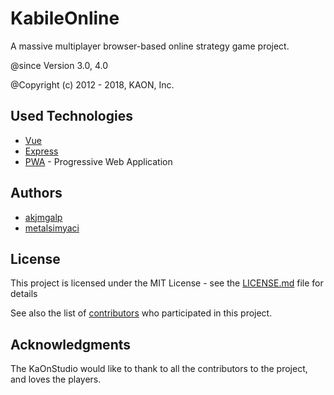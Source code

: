 # KabileOnline
A massive multiplayer browser-based online strategy game project.

@since		  Version 3.0, 4.0

@Copyright (c) 2012 - 2018, KAON, Inc.

## Used Technologies

* [Vue](https://vuejs.org/)
* [Express](https://expressjs.com/)
* [PWA](https://developers.google.com/web/progressive-web-apps/) - Progressive Web Application

## Authors

* [akjmgalp](https://github.com/thebilge)
* [metalsimyaci](https://github.com/metalsimyaci)

## License

This project is licensed under the MIT License - see the [LICENSE.md](LICENSE.md) file for details

See also the list of [contributors](https://github.com/KaOnStudio/kabileonline/contributors) who participated in this project.

## Acknowledgments

The KaOnStudio would like to thank to all the contributors to the project, and loves the players.
